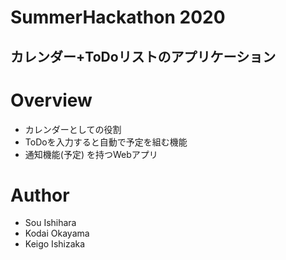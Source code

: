 # SummerHackathon 2020
## カレンダー+ToDoリストのアプリケーション

# Overview
- カレンダーとしての役割
- ToDoを入力すると自動で予定を組む機能
- 通知機能(予定)
を持つWebアプリ

# Author
- Sou Ishihara
- Kodai Okayama
- Keigo Ishizaka
